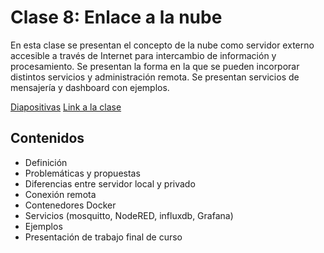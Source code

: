 # Clase 8: Enlace a la nube

En esta clase se presentan el concepto de la nube como servidor
externo accesible a través de Internet para intercambio de información
y procesamiento. Se presentan la forma en la que se pueden incorporar
distintos servicios y administración remota. Se presentan servicios de
mensajería y dashboard con ejemplos.

[Diapositivas](https://github.com/neon-iot/hands-on-iot/blob/main/slides/Clase%208%20-%20Enlace%20a%20la%20Nube.pdf)
[Link a la clase](https://www.youtube.com/watch?v=nA_RmpH6jt0)

## Contenidos

- Definición
- Problemáticas y propuestas
- Diferencias entre servidor local y privado
- Conexión remota
- Contenedores Docker
- Servicios (mosquitto, NodeRED, influxdb, Grafana)
- Ejemplos
- Presentación de trabajo final de curso
